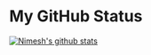 # My GitHub Status

[![Nimesh's github stats](https://github-readme-stats.vercel.app/api?username=panchalnimesh&show_icons=true&theme=radical)](https://github.com/anuraghazra/github-readme-stats)
